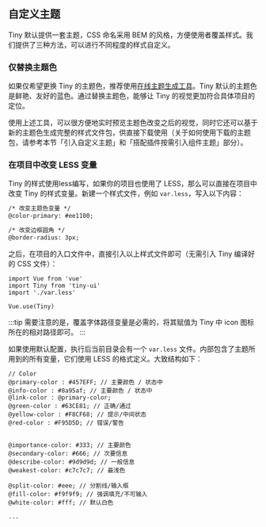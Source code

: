 ## 自定义主题
Tiny 默认提供一套主题，CSS 命名采用 BEM 的风格，方便使用者覆盖样式。我们提供了三种方法，可以进行不同程度的样式自定义。

### 仅替换主题色
如果仅希望更换 Tiny 的主题色，推荐使用[在线主题生成工具](/doc.html#/demos/page02)。Tiny 默认的主题色是鲜艳、友好的蓝色。通过替换主题色，能够让 Tiny 的视觉更加符合具体项目的定位。

使用上述工具，可以很方便地实时预览主题色改变之后的视觉，同时它还可以基于新的主题色生成完整的样式文件包，供直接下载使用（关于如何使用下载的主题包，请参考本节「引入自定义主题」和「搭配插件按需引入组件主题」部分）。

### 在项目中改变 LESS 变量
Tiny 的样式使用less编写，如果你的项目也使用了 LESS，那么可以直接在项目中改变 Tiny 的样式变量。新建一个样式文件，例如 `var.less`，写入以下内容：
```html
/* 改变主题色变量 */
@color-primary: #ee1100;

/* 改变边框圆角 */
@border-radius: 3px;
```

之后，在项目的入口文件中，直接引入以上样式文件即可（无需引入 Tiny 编译好的 CSS 文件）：
```JS
import Vue from 'vue'
import Tiny from 'tiny-ui'
import './var.less'

Vue.use(Tiny)
```

:::tip
需要注意的是，覆盖字体路径变量是必需的，将其赋值为 Tiny 中 icon 图标所在的相对路径即可。
:::

如果使用默认配置，执行后当前目录会有一个 `var.less` 文件。内部包含了主题所用到的所有变量，它们使用 LESS 的格式定义。大致结构如下：
```less
// Color
@primary-color : #457EFF; // 主要颜色 / 状态中
@info-color : #8a95af; // 主要颜色 / 状态中
@link-color : @primary-color;
@green-color : #63CE81; // 正确/通过
@yellow-color : #F8CF68; // 提示/中间状态
@red-color : #F95D5D; // 错误/警告


@importance-color: #333; // 主要颜色
@secondary-color: #666; // 次要信息
@describe-color: #9d9d9d; // 一般信息
@weakest-color: #c7c7c7; // 最浅色

@split-color: #eee; // 分割线/输入框
@fill-color: #f9f9f9; // 强调填充/不可输入
@white-color: #fff; // 默认白色

...
```
